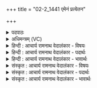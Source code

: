 +++
title = "02-2_1441 एमेनं प्रत्येतन"

+++
<details><summary>पदपाठः</summary>

आ। ई꣣म्। एनम्। प्रत्ये꣡त꣢न। प्र꣣ति। ए꣡त꣢꣯न। सो꣡मे꣢꣯भिः। सो꣣मपा꣡त꣢꣯मम्। सो꣣म। पा꣡त꣢꣯मम्। अ꣡म꣢꣯त्रेभिः। ऋ꣣जीषि꣡ण꣢म्। इ꣡न्द्र꣢꣯म्। सु꣣ते꣡भिः꣢। इ꣡न्दु꣢꣯भिः। १४४१।
</details>

<details><summary>अधिमन्त्रम् (VC)</summary>

- इन्द्रः
- भरद्वाजो बार्हस्पत्यः
- अनुष्टुप्
- गान्धारः
</details>

<details><summary>हिन्दी : आचार्य रामनाथ वेदालंकार - विषयः</summary>

अगले मन्त्र में मनुष्यों को परमात्मा की उपासना के लिए प्रेरित किया गया है।
</details>

<details><summary>हिन्दी : आचार्य रामनाथ वेदालंकार - पदार्थः</summary>

पदार्थान्वय -  हे मनुष्यो!तुम(सोमपातमम्)तुम्हारे श्रद्धारस को अतिशय पान करनेवाले(एनम् प्रति)इस परमात्मा के प्रति(ईम्)सब ओर से(सोमेभिः)श्रद्धारसों के साथ(एतन)पहुँचो।(ऋजीषिणम्)सरल धार्मिक जनों के पास पहुँचने का जिसका स्वभाव है,ऐसे(इन्द्रम् प्रति)जगदीश्वर के प्रति(अमत्रेभिः)महान्, (सुतेभिः)अभिषुत किये हुए, (इन्दुभिः)भिगो देनेवाले श्रद्धारसों के साथ(एतन)पहुँचो ॥२॥
</details>

<details><summary>हिन्दी : आचार्य रामनाथ वेदालंकार - भावार्थः</summary>

भावार्थ -  परमात्मा के प्रति हार्दिक श्रद्धारस के प्रवाह से मनुष्य का जीवन उज्ज्वल हो जाता है ॥२॥
</details>

<details><summary>संस्कृत : आचार्य रामनाथ वेदालंकार - विषयः</summary>

अथ जनान् परमात्मोपासनायै प्रेरयति।
</details>

<details><summary>संस्कृत : आचार्य रामनाथ वेदालंकार - पदार्थः</summary>

पदार्थान्वय -  हे मनुष्याः!यूयम्(सोमपातमम्)युष्माकं श्रद्धारसानाम् अतिशयेन पातारम्(एनं प्रति)एतं परमात्मानं प्रति(ईम्)सर्वतः(सोमेभिः)श्रद्धारसैः सह(एतन)प्राप्नुत।(ऋजीषिणम्)ऋजून् सरलान् धार्मिकान् जनान् ईषितुं गन्तुं शीलं यस्य तम्(इन्द्रम् प्रति)जगदीश्वरम् अभिलक्ष्य(अमत्रेभिः)महद्भिः।[अमत्रोऽमात्रो महान् भवति अभ्यमितो वा। निरु० ६।२३।] (सुतेभिः)अभिषुतैः(इन्दुभिः)आर्द्रीकुर्वद्भिः श्रद्धारसैः(एतन)गच्छत ॥२॥२
</details>

<details><summary>संस्कृत : आचार्य रामनाथ वेदालंकार - भावार्थः</summary>

भावार्थ -  परमात्मानं प्रति हार्दिकस्य श्रद्धारसस्य प्रवाहेण मनुष्यस्य जीवनमुज्ज्वलं जायते ॥२॥
</details>